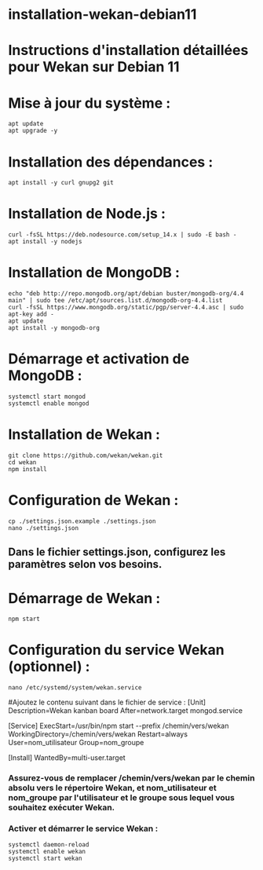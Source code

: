 # installation-wekan-debian11
# Instructions d'installation détaillées pour Wekan sur Debian 11
# Mise à jour du système :
    apt update
    apt upgrade -y

# Installation des dépendances :
    apt install -y curl gnupg2 git

# Installation de Node.js :
    curl -fsSL https://deb.nodesource.com/setup_14.x | sudo -E bash -
    apt install -y nodejs

# Installation de MongoDB :

    echo "deb http://repo.mongodb.org/apt/debian buster/mongodb-org/4.4 main" | sudo tee /etc/apt/sources.list.d/mongodb-org-4.4.list
    curl -fsSL https://www.mongodb.org/static/pgp/server-4.4.asc | sudo apt-key add -
    apt update
    apt install -y mongodb-org

# Démarrage et activation de MongoDB :
    systemctl start mongod
    systemctl enable mongod

# Installation de Wekan :

    git clone https://github.com/wekan/wekan.git
    cd wekan
    npm install

# Configuration de Wekan :
    cp ./settings.json.example ./settings.json
    nano ./settings.json
## Dans le fichier settings.json, configurez les paramètres selon vos besoins.

# Démarrage de Wekan :
    npm start

# Configuration du service Wekan (optionnel) :
    nano /etc/systemd/system/wekan.service
#Ajoutez le contenu suivant dans le fichier de service :
[Unit]
Description=Wekan kanban board
After=network.target mongod.service

[Service]
ExecStart=/usr/bin/npm start --prefix /chemin/vers/wekan
WorkingDirectory=/chemin/vers/wekan
Restart=always
User=nom_utilisateur
Group=nom_groupe

[Install]
WantedBy=multi-user.target

### Assurez-vous de remplacer /chemin/vers/wekan par le chemin absolu vers le répertoire Wekan, et nom_utilisateur et nom_groupe par l'utilisateur et le groupe sous lequel vous souhaitez exécuter Wekan.

### Activer et démarrer le service Wekan :

    systemctl daemon-reload
    systemctl enable wekan
    systemctl start wekan



